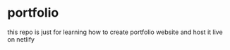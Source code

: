 # portfolio
this repo is just for learning how to create portfolio website and host it live on netlify
